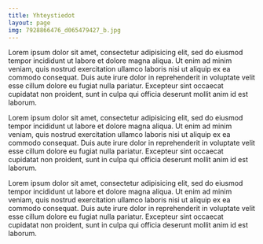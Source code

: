 ```yaml
---
title: Yhteystiedot
layout: page
img: 7928866476_d065479427_b.jpg
---
```

 
 Lorem ipsum dolor sit amet, consectetur adipisicing elit, sed do eiusmod
 tempor incididunt ut labore et dolore magna aliqua. Ut enim ad minim veniam,
 quis nostrud exercitation ullamco laboris nisi ut aliquip ex ea commodo
 consequat. Duis aute irure dolor in reprehenderit in voluptate velit esse
 cillum dolore eu fugiat nulla pariatur. Excepteur sint occaecat cupidatat non
 proident, sunt in culpa qui officia deserunt mollit anim id est laborum.

 Lorem ipsum dolor sit amet, consectetur adipisicing elit, sed do eiusmod
 tempor incididunt ut labore et dolore magna aliqua. Ut enim ad minim veniam,
 quis nostrud exercitation ullamco laboris nisi ut aliquip ex ea commodo
 consequat. Duis aute irure dolor in reprehenderit in voluptate velit esse
 cillum dolore eu fugiat nulla pariatur. Excepteur sint occaecat cupidatat non
 proident, sunt in culpa qui officia deserunt mollit anim id est laborum.

 Lorem ipsum dolor sit amet, consectetur adipisicing elit, sed do eiusmod
 tempor incididunt ut labore et dolore magna aliqua. Ut enim ad minim veniam,
 quis nostrud exercitation ullamco laboris nisi ut aliquip ex ea commodo
 consequat. Duis aute irure dolor in reprehenderit in voluptate velit esse
 cillum dolore eu fugiat nulla pariatur. Excepteur sint occaecat cupidatat non
 proident, sunt in culpa qui officia deserunt mollit anim id est laborum.
